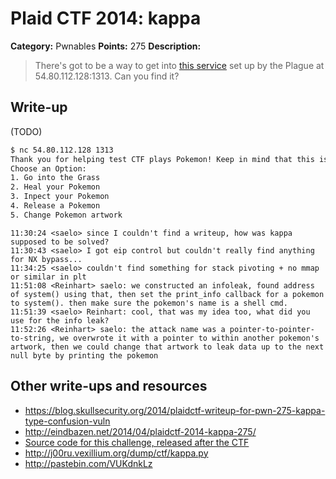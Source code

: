 # Plaid CTF 2014: kappa

**Category:** Pwnables
**Points:** 275
**Description:**

> There's got to be a way to get into [this service](kappa-f2fdf7fcc074cb0c66c3d80a48286450.tar.bz2) set up by the Plague at 54.80.112.128:1313. Can you find it?

## Write-up

(TODO)

```bash
$ nc 54.80.112.128 1313
Thank you for helping test CTF plays Pokemon! Keep in mind that this is currently in alpha which means that we will only support one person playing at a time. You will be provided with several options once the game begins, as well as several hidden options for those true CTF Plays Pokemon fans ;). We hope to expand this in the coming months to include even more features!  Enjoy! :)
Choose an Option:
1. Go into the Grass
2. Heal your Pokemon
3. Inpect your Pokemon
4. Release a Pokemon
5. Change Pokemon artwork
```

```
11:30:24 <saelo> since I couldn't find a writeup, how was kappa supposed to be solved?
11:30:43 <saelo> I got eip control but couldn't really find anything for NX bypass...
11:34:25 <saelo> couldn't find something for stack pivoting + no mmap or similar in plt
11:51:08 <Reinhart> saelo: we constructed an infoleak, found address of system() using that, then set the print_info callback for a pokemon to system(). then make sure the pokemon's name is a shell cmd.
11:51:39 <saelo> Reinhart: cool, that was my idea too, what did you use for the info leak?
11:52:26 <Reinhart> saelo: the attack name was a pointer-to-pointer-to-string, we overwrote it with a pointer to within another pokemon's artwork, then we could change that artwork to leak data up to the next null byte by printing the pokemon
```

## Other write-ups and resources

* <https://blog.skullsecurity.org/2014/plaidctf-writeup-for-pwn-275-kappa-type-confusion-vuln>
* <http://eindbazen.net/2014/04/plaidctf-2014-kappa-275/>
* [Source code for this challenge, released after the CTF](https://github.com/pwning/plaidctf2014/tree/master/pwnables/kappa)
* <http://j00ru.vexillium.org/dump/ctf/kappa.py>
* <http://pastebin.com/VUKdnkLz>
